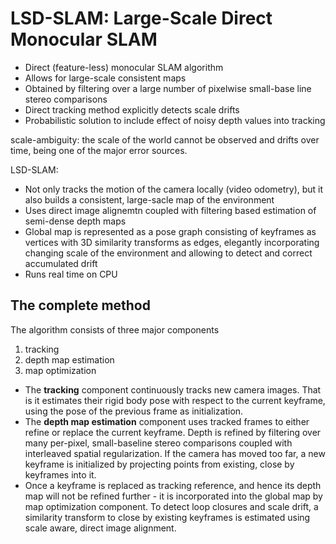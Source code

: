 # LSD-SLAM: Large-Scale Direct Monocular SLAM

- Direct (feature-less) monocular SLAM algorithm
- Allows for large-scale consistent maps
- Obtained by filtering over a large number of pixelwise small-base line stereo
  comparisons
- Direct tracking method explicitly detects scale drifts
- Probabilistic solution to include effect of noisy depth values into tracking


scale-ambiguity: the scale of the world cannot be observed and drifts over
time, being one of the major error sources.


LSD-SLAM:
- Not only tracks the motion of the camera locally (video odometry), but it
  also builds a consistent, large-sacle map of the environment
- Uses direct image alignemtn coupled with filtering based estimation of
  semi-dense depth maps
- Global map is represented as a pose graph consisting of keyframes as vertices
  with 3D similarity transforms as edges, elegantly incorporating changing
  scale of the environment and allowing to detect and correct accumulated
  drift
- Runs real time on CPU

## The complete method
The algorithm consists of three major components

1. tracking
2. depth map estimation
3. map optimization

- The **tracking** component continuously tracks new camera images. That is it
  estimates their rigid body pose with respect to the current keyframe, using
  the pose of the previous frame as initialization.
- The **depth map estimation** component uses tracked frames to either refine
  or replace the current keyframe. Depth is refined by filtering over many
  per-pixel, small-baseline stereo comparisons coupled with interleaved spatial
  regularization. If the camera has moved too far, a new keyframe is
  initialized by projecting points from existing, close by keyframes into it.
- Once a keyframe is replaced as tracking reference, and hence its depth map
  will not be refined further - it is incorporated into the global map by map
  optimization component. To detect loop closures and scale drift, a similarity
  transform to close by existing keyframes is estimated using scale aware,
  direct image alignment.
